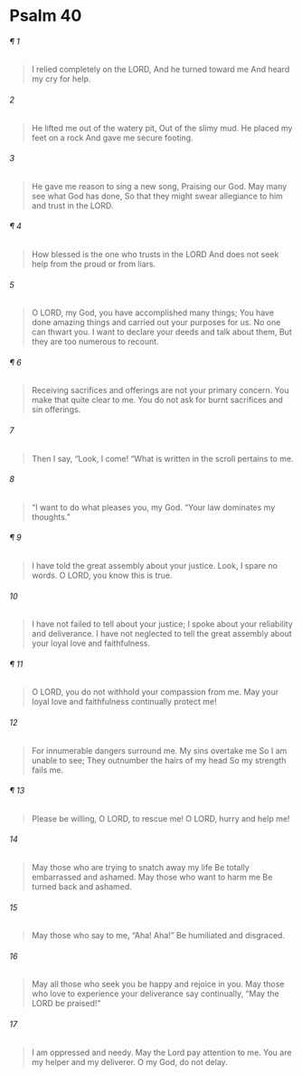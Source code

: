 # Psalm 40
###### ¶ 1
> I relied completely on the LORD,
> And he turned toward me
> And heard my cry for help.
###### 2
> He lifted me out of the watery pit,
> Out of the slimy mud.
> He placed my feet on a rock
> And gave me secure footing.
###### 3
> He gave me reason to sing a new song,
> Praising our God.
> May many see what God has done,
> So that they might swear allegiance to him and trust in the LORD.
###### ¶ 4
> How blessed is the one who trusts in the LORD
> And does not seek help from the proud or from liars.
###### 5
> O LORD, my God, you have accomplished many things;
> You have done amazing things and carried out your purposes for us.
> No one can thwart you.
> I want to declare your deeds and talk about them,
> But they are too numerous to recount.
###### ¶ 6
> Receiving sacrifices and offerings are not your primary concern.
> You make that quite clear to me.
> You do not ask for burnt sacrifices and sin offerings.
###### 7
> Then I say,
> “Look, I come!
> “What is written in the scroll pertains to me.
###### 8
> “I want to do what pleases you, my God.
> “Your law dominates my thoughts.”
###### ¶ 9
> I have told the great assembly about your justice.
> Look, I spare no words.
> O LORD, you know this is true.
###### 10
> I have not failed to tell about your justice;
> I spoke about your reliability and deliverance.
> I have not neglected to tell the great assembly about your loyal love and faithfulness.
###### ¶ 11
> O LORD, you do not withhold your compassion from me.
> May your loyal love and faithfulness continually protect me!
###### 12
> For innumerable dangers surround me.
> My sins overtake me
> So I am unable to see;
> They outnumber the hairs of my head
> So my strength fails me.
###### ¶ 13
> Please be willing, O LORD, to rescue me!
> O LORD, hurry and help me!
###### 14
> May those who are trying to snatch away my life
> Be totally embarrassed and ashamed.
> May those who want to harm me
> Be turned back and ashamed.
###### 15
> May those who say to me, “Aha! Aha!”
> Be humiliated and disgraced.
###### 16
> May all those who seek you be happy and rejoice in you.
> May those who love to experience your deliverance say continually,
> “May the LORD be praised!”
###### 17
> I am oppressed and needy.
> May the Lord pay attention to me.
> You are my helper and my deliverer.
> O my God, do not delay.
